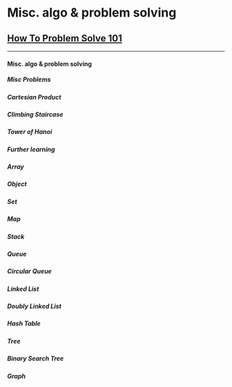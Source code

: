 # Misc. algo & problem solving


## [How To Problem Solve 101](https://www.freecodecamp.org/news/how-to-solve-coding-problems/)


    

   ---

  

 

  

 #### Misc. algo & problem solving

  

   ##### Misc Problems

   ##### Cartesian Product

   ##### Climbing Staircase

   ##### Tower of Hanoi

   ##### Further learning

   ##### Array

   ##### Object

   ##### Set

   ##### Map

   ##### Stack

   ##### Queue

   ##### Circular Queue

   ##### Linked List

   ##### Doubly Linked List

   ##### Hash Table

   ##### Tree

   ##### Binary Search Tree

   ##### Graph
